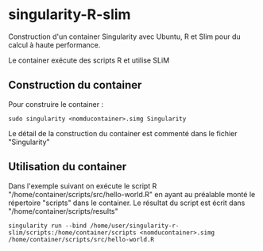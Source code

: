 # singularity-R-slim

Construction d'un container Singularity avec Ubuntu, R et Slim pour du calcul à haute performance.

Le container exécute des scripts R et utilise SLiM

## Construction du container

Pour construire le container :

```
sudo singularity <nomducontainer>.simg Singularity
```

Le détail de la construction du container est commenté dans le fichier "Singularity"

## Utilisation du container

Dans l'exemple suivant on exécute le script R "/home/container/scripts/src/hello-world.R" 
en ayant au préalable monté le répertoire "scripts" dans le container. Le résultat du script est écrit dans "/home/container/scripts/results"

```
singularity run --bind /home/user/singularity-r-slim/scripts:/home/container/scripts <nomducontainer>.simg /home/container/scripts/src/hello-world.R
```